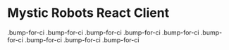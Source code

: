 # Mystic Robots React Client

.bump-for-ci
.bump-for-ci
.bump-for-ci
.bump-for-ci
.bump-for-ci
.bump-for-ci
.bump-for-ci
.bump-for-ci
.bump-for-ci
